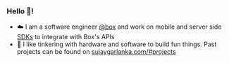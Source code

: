 ### Hello :wave:!

- :cloud:	I am a software engineer [@box](https://www.box.com/) and work on mobile and server side [SDKs](https://github.com/box/sdks) to integrate with Box's APIs
- :triangular_ruler: I like tinkering with hardware and software to build fun things. Past projects can be found on [sujaygarlanka.com/#projects](https://sujaygarlanka.com/#projects)
